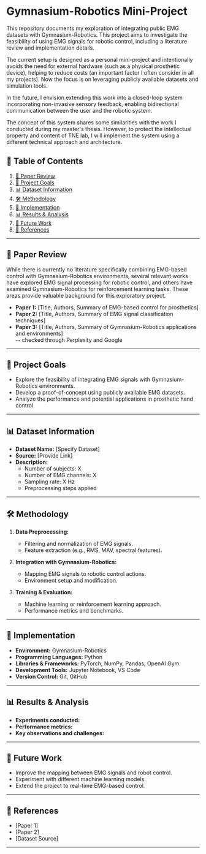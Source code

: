 # Gymnasium-Robotics Mini-Project

This repository documents my exploration of integrating public EMG datasets with Gymnasium-Robotics. This project aims to investigate the feasibility of using EMG signals for robotic control, including a literature review and implementation details.

The current setup is designed as a personal mini-project and intentionally avoids the need for external hardware (such as a physical prosthetic device), helping to reduce costs (an important factor I often consider in all my projects). Now the focus is on leveraging publicly available datasets and simulation tools.

In the future, I envision extending this work into a closed-loop system incorporating non-invasive sensory feedback, enabling bidirectional communication between the user and the robotic system.

The concept of this system shares some similarities with the work I conducted during my master's thesis. However, to protect the intellectual property and content of TNE lab, I will implement the system using a different technical approach and architecture.

## 📌 Table of Contents
1. [📖 Paper Review](#paper-review)
2. [🎯 Project Goals](#project-goals)
3. [📊 Dataset Information](#dataset-information)
4. [🛠 Methodology](#methodology)
5. [🚀 Implementation](#implementation)
6. [📊 Results & Analysis](#results--analysis)
7. [🔧 Future Work](#future-work)
8. [📜 References](#references)

---

## 📖 Paper Review

While there is currently no literature specifically combining EMG-based control with Gymnasium-Robotics environments, several relevant works have explored EMG signal processing for robotic control, and others have examined Gymnasium-Robotics for reinforcement learning tasks. These areas provide valuable background for this exploratory project.

- **Paper 1:** [Title, Authors, Summary of EMG-based control for prosthetics]
- **Paper 2:** [Title, Authors, Summary of EMG signal classification techniques]
- **Paper 3:** [Title, Authors, Summary of Gymnasium-Robotics applications and environments]
<br/>-- checked through Perplexity and Google

---

## 🎯 Project Goals
- Explore the feasibility of integrating EMG signals with Gymnasium-Robotics environments.
- Develop a proof-of-concept using publicly available EMG datasets.
- Analyze the performance and potential applications in prosthetic hand control.

---

## 📊 Dataset Information

- **Dataset Name:** [Specify Dataset]
- **Source:** [Provide Link]
- **Description:**
  - Number of subjects: X
  - Number of EMG channels: X
  - Sampling rate: X Hz
  - Preprocessing steps applied

---

## 🛠 Methodology

1. **Data Preprocessing:**
   - Filtering and normalization of EMG signals.
   - Feature extraction (e.g., RMS, MAV, spectral features).
   
2. **Integration with Gymnasium-Robotics:**
   - Mapping EMG signals to robotic control actions.
   - Environment setup and modification.

3. **Training & Evaluation:**
   - Machine learning or reinforcement learning approach.
   - Performance metrics and benchmarks.

---

## 🚀 Implementation

- **Environment:** Gymnasium-Robotics
- **Programming Languages:** Python
- **Libraries & Frameworks:** PyTorch, NumPy, Pandas, OpenAI Gym
- **Development Tools:** Jupyter Notebook, VS Code
- **Version Control:** Git, GitHub

---

## 📊 Results & Analysis

- **Experiments conducted:**
- **Performance metrics:**
- **Key observations and challenges:**

---

## 🔧 Future Work

- Improve the mapping between EMG signals and robot control.
- Experiment with different machine learning models.
- Extend the project to real-time EMG-based control.

---

## 📜 References

- [Paper 1]
- [Paper 2]
- [Dataset Source]

---

